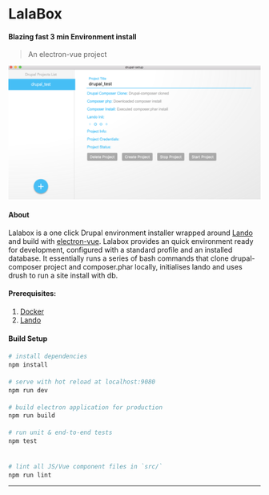 
# LalaBox
#### Blazing fast 3 min Environment install
> An electron-vue project

![LalaBox demo](https://github.com/albu-vlad/lalabox/blob/master/Demo/Demo.png)

#### About

Lalabox is a one click Drupal environment installer wrapped around [Lando](https://github.com/lando/lando) and build with [electron-vue](https://github.com/SimulatedGREG/electron-vue). Lalabox provides an quick environment ready for development, configured with a standard profile and an installed database.
It essentially runs a series of bash commands that clone drupal-composer project and composer.phar locally, initialises lando and uses drush to run a site install with db.


#### Prerequisites:

1. [Docker](https://www.docker.com)
2. [Lando](https://github.com/lando/lando)

#### Build Setup

``` bash
# install dependencies
npm install

# serve with hot reload at localhost:9080
npm run dev

# build electron application for production
npm run build

# run unit & end-to-end tests
npm test


# lint all JS/Vue component files in `src/`
npm run lint

```

---
